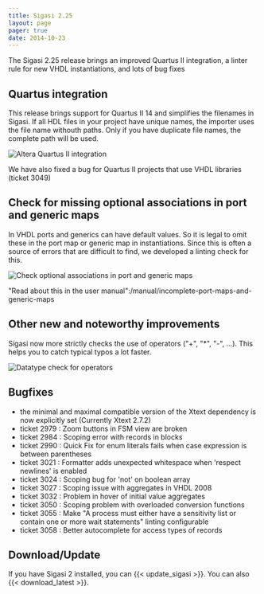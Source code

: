 ```yaml
---
title: Sigasi 2.25
layout: page
pager: true
date: 2014-10-23
---
```


The Sigasi 2.25 release brings an improved Quartus II integration, a linter rule for new VHDL instantiations, and lots of bug fixes

## Quartus integration

This release brings support for Quartus II 14 and simplifies the filenames in Sigasi. If all HDL files in your project have unique names, the importer uses the file name withouth paths. Only if you have duplicate file names, the complete path will be used.

![Altera Quartus II integration](/img/releasenotes/2.25/quartus.png "Altera Quartus II integration")

We have also fixed a bug for Quartus II projects that use VHDL libraries (ticket 3049)

## Check for missing optional associations in port and generic maps

In VHDL ports and generics can have default values. So it is legal to omit these in the port map or generic map in instantiations. Since this is often a source of errors that are difficult to find, we developed a linting check for this.

![Check optional associations in port and generic maps](/img/releasenotes/2.25/portmap-linting.png "Check optional associations in port and generic maps")

"Read about this in the user manual":/manual/incomplete-port-maps-and-generic-maps

## Other new and noteworthy improvements

Sigasi now more strictly checks the use of operators ("+", "*", "-", ...). This helps you to catch typical typos a lot faster.

![Datatype check for operators](/img/releasenotes/2.25/xor.png "Datatype check for operators")

## Bugfixes

* the minimal and maximal compatible version of the Xtext dependency is now explicitly set (Currently Xtext 2.7.2)
* ticket 2979 : Zoom buttons in FSM view are broken
* ticket 2984 : Scoping error with records in blocks
* ticket 2990 : Quick Fix for enum literals fails when case expression is between parentheses
* ticket 3021 : Formatter adds unexpected whitespace when 'respect newlines' is enabled
* ticket 3024 : Scoping bug for 'not' on boolean array
* ticket 3027 : Scoping issue with aggregates in VHDL 2008
* ticket 3032 : Problem in hover of initial value aggregates 
* ticket 3050 : Scoping problem with overloaded conversion functions
* ticket 3055 : Make "A process must either have a sensitivity list or contain one or more wait statements" linting configurable
* ticket 3058 : Better autocomplete for access types of records

## Download/Update

If you have Sigasi 2 installed, you can {{< update_sigasi >}}. You can also {{< download_latest >}}.
